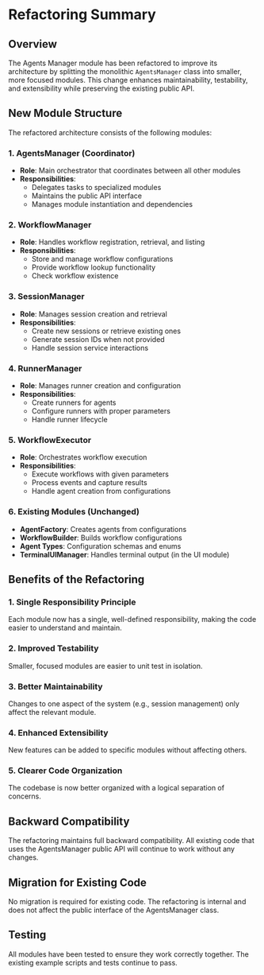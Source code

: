 # Refactoring Summary

## Overview

The Agents Manager module has been refactored to improve its architecture by splitting the monolithic `AgentsManager` class into smaller, more focused modules. This change enhances maintainability, testability, and extensibility while preserving the existing public API.

## New Module Structure

The refactored architecture consists of the following modules:

### 1. AgentsManager (Coordinator)
- **Role**: Main orchestrator that coordinates between all other modules
- **Responsibilities**: 
  - Delegates tasks to specialized modules
  - Maintains the public API interface
  - Manages module instantiation and dependencies

### 2. WorkflowManager
- **Role**: Handles workflow registration, retrieval, and listing
- **Responsibilities**:
  - Store and manage workflow configurations
  - Provide workflow lookup functionality
  - Check workflow existence

### 3. SessionManager
- **Role**: Manages session creation and retrieval
- **Responsibilities**:
  - Create new sessions or retrieve existing ones
  - Generate session IDs when not provided
  - Handle session service interactions

### 4. RunnerManager
- **Role**: Manages runner creation and configuration
- **Responsibilities**:
  - Create runners for agents
  - Configure runners with proper parameters
  - Handle runner lifecycle

### 5. WorkflowExecutor
- **Role**: Orchestrates workflow execution
- **Responsibilities**:
  - Execute workflows with given parameters
  - Process events and capture results
  - Handle agent creation from configurations

### 6. Existing Modules (Unchanged)
- **AgentFactory**: Creates agents from configurations
- **WorkflowBuilder**: Builds workflow configurations
- **Agent Types**: Configuration schemas and enums
- **TerminalUIManager**: Handles terminal output (in the UI module)

## Benefits of the Refactoring

### 1. Single Responsibility Principle
Each module now has a single, well-defined responsibility, making the code easier to understand and maintain.

### 2. Improved Testability
Smaller, focused modules are easier to unit test in isolation.

### 3. Better Maintainability
Changes to one aspect of the system (e.g., session management) only affect the relevant module.

### 4. Enhanced Extensibility
New features can be added to specific modules without affecting others.

### 5. Clearer Code Organization
The codebase is now better organized with a logical separation of concerns.

## Backward Compatibility

The refactoring maintains full backward compatibility. All existing code that uses the AgentsManager public API will continue to work without any changes.

## Migration for Existing Code

No migration is required for existing code. The refactoring is internal and does not affect the public interface of the AgentsManager class.

## Testing

All modules have been tested to ensure they work correctly together. The existing example scripts and tests continue to pass.